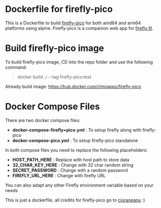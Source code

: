 # Dockerfile for firefly-pico
This is a Dockerfile to build [firefly-pico](https://github.com/cioraneanu/firefly-pico) for both amd64 and arm64 platforms using alpine.
Firefly-pico is a companion web app for [firefly III](https://github.com/firefly-iii/firefly-iii).

# Build firefly-pico image
To build firefly-pico image, CD into the repo folder and use the following command:

> docker build ./ --tag firefly-pico:test

Already build image: https://hub.docker.com/r/mnapps/firefly-pico

# Docker Compose Files
There are two docker compose files:
* **docker-compose-firefly+pico.yml** : To setup firefly along with firefly-pico
* **docker-compose-pico.yml** : To setup firefly-pico standalone

In both compose files you need to replace the following placeholders:
* **HOST_PATH_HERE** : Replace with host path to store data
* **32_CHAR_KEY_HERE** : Change with 32 char random string
* **SECRET_PASSWORD** : Change with a random password
* **FIREFLY_URL_HERE** : Change with firefly URL

You can also adapt any other Firefly environment variable based on your needs 

This is just a dockerfile, all credits for firefly-pico go to [cioraneanu](https://github.com/cioraneanu) :)